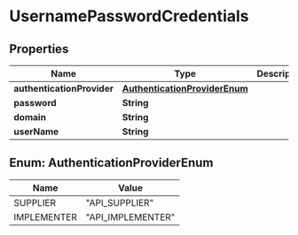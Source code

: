 
# UsernamePasswordCredentials

## Properties
Name | Type | Description | Notes
------------ | ------------- | ------------- | -------------
**authenticationProvider** | [**AuthenticationProviderEnum**](#AuthenticationProviderEnum) |  |  [optional]
**password** | **String** |  |  [optional]
**domain** | **String** |  |  [optional]
**userName** | **String** |  |  [optional]


<a name="AuthenticationProviderEnum"></a>
## Enum: AuthenticationProviderEnum
Name | Value
---- | -----
SUPPLIER | &quot;API_SUPPLIER&quot;
IMPLEMENTER | &quot;API_IMPLEMENTER&quot;



